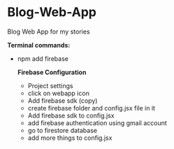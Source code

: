# Blog-Web-App
Blog Web App for my stories

**Terminal commands:**
- npm add firebase

  **Firebase Configuration**
  - Project settings
  - click on webapp icon
  - Add firebase sdk (copy)
  - create firebase folder and config.jsx file in it
  - Add firebase sdk to config.jsx
  - add firebase authentication using gmail account
  - go to firestore database
  - add more things to config.jsx
